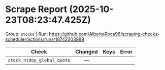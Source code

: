 # Scrape Report (2025-10-23T08:23:47.425Z)

Group: `stocks`  |  Run: https://github.com/AlbertoRoca96/scraping-checks-scheduler/actions/runs/18742203989

| Check | Changed | Keys | Error |
|---|:---:|:--|:--|
| `stock_ntdoy_global_quote` | — |  |  |
